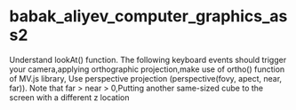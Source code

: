 # babak_aliyev_computer_graphics_ass2
Understand lookAt() function. The following keyboard events should trigger your camera,applying orthographic projection,make use of ortho() function of MV.js library, Use perspective projection (perspective(fovy, apect, near, far)). Note that far > near > 0,Putting another same-sized cube to the screen with a different z location
